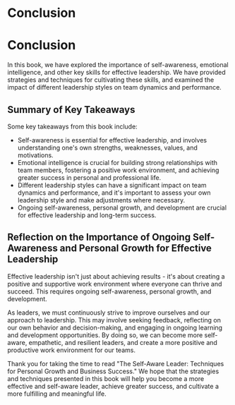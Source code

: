 # Conclusion

Conclusion
==========

In this book, we have explored the importance of self-awareness, emotional intelligence, and other key skills for effective leadership. We have provided strategies and techniques for cultivating these skills, and examined the impact of different leadership styles on team dynamics and performance.

Summary of Key Takeaways
------------------------

Some key takeaways from this book include:

* Self-awareness is essential for effective leadership, and involves understanding one's own strengths, weaknesses, values, and motivations.
* Emotional intelligence is crucial for building strong relationships with team members, fostering a positive work environment, and achieving greater success in personal and professional life.
* Different leadership styles can have a significant impact on team dynamics and performance, and it's important to assess your own leadership style and make adjustments where necessary.
* Ongoing self-awareness, personal growth, and development are crucial for effective leadership and long-term success.

Reflection on the Importance of Ongoing Self-Awareness and Personal Growth for Effective Leadership
---------------------------------------------------------------------------------------------------

Effective leadership isn't just about achieving results - it's about creating a positive and supportive work environment where everyone can thrive and succeed. This requires ongoing self-awareness, personal growth, and development.

As leaders, we must continuously strive to improve ourselves and our approach to leadership. This may involve seeking feedback, reflecting on our own behavior and decision-making, and engaging in ongoing learning and development opportunities. By doing so, we can become more self-aware, empathetic, and resilient leaders, and create a more positive and productive work environment for our teams.

Thank you for taking the time to read "The Self-Aware Leader: Techniques for Personal Growth and Business Success." We hope that the strategies and techniques presented in this book will help you become a more effective and self-aware leader, achieve greater success, and cultivate a more fulfilling and meaningful life.